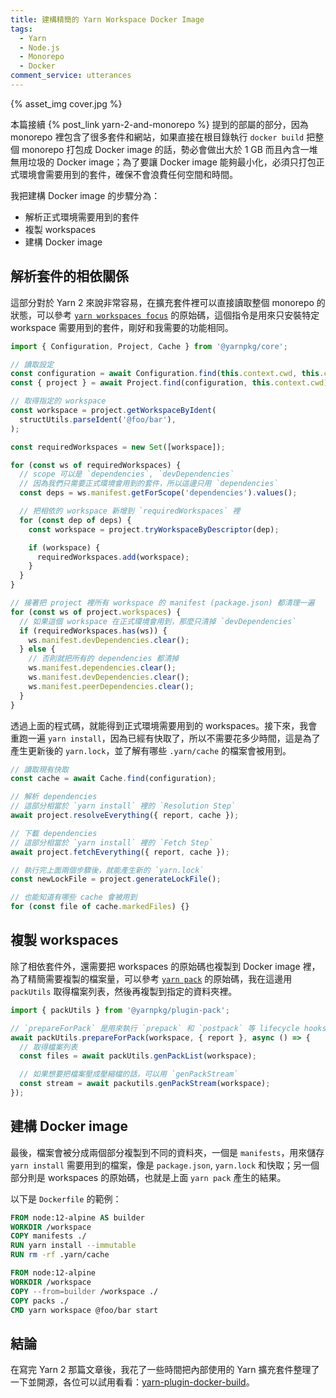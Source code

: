 ```yaml
---
title: 建構精簡的 Yarn Workspace Docker Image
tags:
  - Yarn
  - Node.js
  - Monorepo
  - Docker
comment_service: utterances
---
```

{% asset_img cover.jpg %}

本篇接續 {% post_link yarn-2-and-monorepo %} 提到的部屬的部分，因為 monorepo 裡包含了很多套件和網站，如果直接在根目錄執行 `docker build` 把整個 monorepo 打包成 Docker image 的話，勢必會做出大於 1 GB 而且內含一堆無用垃圾的 Docker image；為了要讓 Docker image 能夠最小化，必須只打包正式環境會需要用到的套件，確保不會浪費任何空間和時間。

我把建構 Docker image 的步驟分為：

- 解析正式環境需要用到的套件
- 複製 workspaces
- 建構 Docker image

<!-- more -->

## 解析套件的相依關係

這部分對於 Yarn 2 來說非常容易，在擴充套件裡可以直接讀取整個 monorepo 的狀態，可以參考 [`yarn workspaces focus`](https://github.com/yarnpkg/berry/blob/master/packages/plugin-workspace-tools/sources/commands/focus.ts) 的原始碼，這個指令是用來只安裝特定 workspace 需要用到的套件，剛好和我需要的功能相同。

```ts
import { Configuration, Project, Cache } from '@yarnpkg/core';

// 讀取設定
const configuration = await Configuration.find(this.context.cwd, this.context.plugins);
const { project } = await Project.find(configuration, this.context.cwd);

// 取得指定的 workspace
const workspace = project.getWorkspaceByIdent(
  structUtils.parseIdent('@foo/bar'),
);

const requiredWorkspaces = new Set([workspace]);

for (const ws of requiredWorkspaces) {
  // scope 可以是 `dependencies`, `devDependencies`
  // 因為我們只需要正式環境會用到的套件，所以這邊只用 `dependencies`
  const deps = ws.manifest.getForScope('dependencies').values();

  // 把相依的 workspace 新增到 `requiredWorkspaces` 裡
  for (const dep of deps) {
    const workspace = project.tryWorkspaceByDescriptor(dep);

    if (workspace) {
      requiredWorkspaces.add(workspace);
    }
  }
}

// 接著把 project 裡所有 workspace 的 manifest (package.json) 都清理一遍
for (const ws of project.workspaces) {
  // 如果這個 workspace 在正式環境會用到，那麼只清掉 `devDependencies`
  if (requiredWorkspaces.has(ws)) {
    ws.manifest.devDependencies.clear();
  } else {
    // 否則就把所有的 dependencies 都清掉
    ws.manifest.dependencies.clear();
    ws.manifest.devDependencies.clear();
    ws.manifest.peerDependencies.clear();
  }
}
```

透過上面的程式碼，就能得到正式環境需要用到的 workspaces。接下來，我會重跑一遍 `yarn install`，因為已經有快取了，所以不需要花多少時間，這是為了產生更新後的 `yarn.lock`，並了解有哪些 `.yarn/cache` 的檔案會被用到。

```ts
// 讀取現有快取
const cache = await Cache.find(configuration);

// 解析 dependencies
// 這部分相當於 `yarn install` 裡的 `Resolution Step`
await project.resolveEverything({ report, cache });

// 下載 dependencies
// 這部分相當於 `yarn install` 裡的 `Fetch Step`
await project.fetchEverything({ report, cache });

// 執行完上面兩個步驟後，就能產生新的 `yarn.lock`
const newLockFile = project.generateLockFile();

// 也能知道有哪些 cache 會被用到
for (const file of cache.markedFiles) {}
```

## 複製 workspaces

除了相依套件外，還需要把 workspaces 的原始碼也複製到 Docker image 裡，為了精簡需要複製的檔案量，可以參考 [`yarn pack`](https://github.com/yarnpkg/berry/blob/master/packages/plugin-pack/sources/packUtils.ts) 的原始碼，我在這邊用 `packUtils` 取得檔案列表，然後再複製到指定的資料夾裡。

```ts
import { packUtils } from '@yarnpkg/plugin-pack';

// `prepareForPack` 是用來執行 `prepack` 和 `postpack` 等 lifecycle hooks 的
await packUtils.prepareForPack(workspace, { report }, async () => {
  // 取得檔案列表
  const files = await packUtils.genPackList(workspace);

  // 如果想要把檔案壓成壓縮檔的話，可以用 `genPackStream`
  const stream = await packutils.genPackStream(workspace);
});
```

## 建構 Docker image

最後，檔案會被分成兩個部分複製到不同的資料夾，一個是 `manifests`，用來儲存 `yarn install` 需要用到的檔案，像是 `package.json`, `yarn.lock` 和快取；另一個部分則是 workspaces 的原始碼，也就是上面 `yarn pack` 產生的結果。

以下是 `Dockerfile` 的範例：

```dockerfile
FROM node:12-alpine AS builder
WORKDIR /workspace
COPY manifests ./
RUN yarn install --immutable
RUN rm -rf .yarn/cache

FROM node:12-alpine
WORKDIR /workspace
COPY --from=builder /workspace ./
COPY packs ./
CMD yarn workspace @foo/bar start
```

## 結論

在寫完 Yarn 2 那篇文章後，我花了一些時間把內部使用的 Yarn 擴充套件整理了一下並開源，各位可以試用看看：[yarn-plugin-docker-build](https://github.com/Dcard/yarn-plugins/tree/master/packages/docker-build)。
